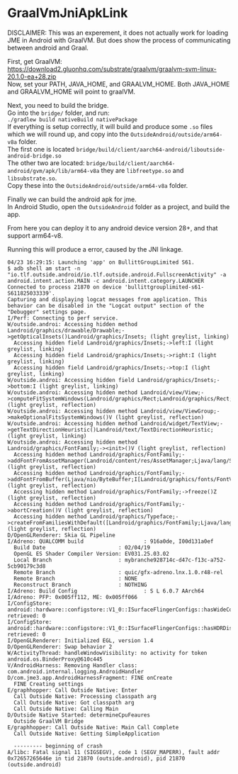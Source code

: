# GraalVmJniApkLink

DISCLAIMER: This was an experement, it does not actually work for loading JME in Android with GraalVM. But does show the process of communicating between android and Graal.  
  
First, get GraalVM: https://download2.gluonhq.com/substrate/graalvm/graalvm-svm-linux-20.1.0-ea+28.zip  
Now, set your PATH, JAVA_HOME, and GRAALVM_HOME. Both JAVA_HOME and GRAALVM_HOME will point to graalVM.  
  
Next, you need to build the bridge.  
Go into the `bridge/` folder, and run:  
`./gradlew build nativeBuild nativePackage`  
If everything is setup correctly, it will build and produce some `.so` files which we will round up, and copy into the `OutsideAndroid/outside/arm64-v8a` folder.  
The first one is located `bridge/build/client/aarch64-android/liboutside-android-bridge.so`  
The other two are located: `bridge/build/client/aarch64-android/gvm/apk/lib/arm64-v8a` they are `libfreetype.so` and `libsubstrate.so`.  
Copy these into the `OutsideAndroid/outside/arm64-v8a` folder.  
  
Finally we can build the android apk for jme.  
In Android Studio, open the `OutsideAndroid` folder as a project, and build the app.  
  
From here you can deploy it to any android device version 28+, and that support arm64-v8. 
  
  
  
  Running this will produce a error, caused by the JNI linkage. 
  ```
  04/23 16:29:15: Launching 'app' on BullittGroupLimited S61.
$ adb shell am start -n "io.tlf.outside.android/io.tlf.outside.android.FullscreenActivity" -a android.intent.action.MAIN -c android.intent.category.LAUNCHER
Connected to process 21870 on device 'bullittgrouplimited-s61-S611825033339'.
Capturing and displaying logcat messages from application. This behavior can be disabled in the "Logcat output" section of the "Debugger" settings page.
I/Perf: Connecting to perf service.
W/outside.androi: Accessing hidden method Landroid/graphics/drawable/Drawable;->getOpticalInsets()Landroid/graphics/Insets; (light greylist, linking)
    Accessing hidden field Landroid/graphics/Insets;->left:I (light greylist, linking)
    Accessing hidden field Landroid/graphics/Insets;->right:I (light greylist, linking)
    Accessing hidden field Landroid/graphics/Insets;->top:I (light greylist, linking)
W/outside.androi: Accessing hidden field Landroid/graphics/Insets;->bottom:I (light greylist, linking)
W/outside.androi: Accessing hidden method Landroid/view/View;->computeFitSystemWindows(Landroid/graphics/Rect;Landroid/graphics/Rect;)Z (light greylist, reflection)
W/outside.androi: Accessing hidden method Landroid/view/ViewGroup;->makeOptionalFitsSystemWindows()V (light greylist, reflection)
W/outside.androi: Accessing hidden method Landroid/widget/TextView;->getTextDirectionHeuristic()Landroid/text/TextDirectionHeuristic; (light greylist, linking)
W/outside.androi: Accessing hidden method Landroid/graphics/FontFamily;-><init>()V (light greylist, reflection)
    Accessing hidden method Landroid/graphics/FontFamily;->addFontFromAssetManager(Landroid/content/res/AssetManager;Ljava/lang/String;IZIII[Landroid/graphics/fonts/FontVariationAxis;)Z (light greylist, reflection)
    Accessing hidden method Landroid/graphics/FontFamily;->addFontFromBuffer(Ljava/nio/ByteBuffer;I[Landroid/graphics/fonts/FontVariationAxis;II)Z (light greylist, reflection)
    Accessing hidden method Landroid/graphics/FontFamily;->freeze()Z (light greylist, reflection)
    Accessing hidden method Landroid/graphics/FontFamily;->abortCreation()V (light greylist, reflection)
    Accessing hidden method Landroid/graphics/Typeface;->createFromFamiliesWithDefault([Landroid/graphics/FontFamily;Ljava/lang/String;II)Landroid/graphics/Typeface; (light greylist, reflection)
D/OpenGLRenderer: Skia GL Pipeline
I/Adreno: QUALCOMM build                   : 916a0de, I00d131a0ef
    Build Date                       : 02/04/19
    OpenGL ES Shader Compiler Version: EV031.25.03.02
    Local Branch                     : mybranche928714c-d47c-f13c-a752-5cb90179c3d8
    Remote Branch                    : quic/gfx-adreno.lnx.1.0.r48-rel
    Remote Branch                    : NONE
    Reconstruct Branch               : NOTHING
I/Adreno: Build Config                     : S L 6.0.7 AArch64
I/Adreno: PFP: 0x005ff112, ME: 0x005ff066
I/ConfigStore: android::hardware::configstore::V1_0::ISurfaceFlingerConfigs::hasWideColorDisplay retrieved: 0
I/ConfigStore: android::hardware::configstore::V1_0::ISurfaceFlingerConfigs::hasHDRDisplay retrieved: 0
I/OpenGLRenderer: Initialized EGL, version 1.4
D/OpenGLRenderer: Swap behavior 2
W/ActivityThread: handleWindowVisibility: no activity for token android.os.BinderProxy@610c445
V/AndroidHarness: Removing Handler class: com.android.internal.logging.AndroidHandler
D/com.jme3.app.AndroidHarnessFragment: FINE onCreate
    FINE Creating settings
E/graphhopper: Call Outside Native: Enter
    Call Outside Native: Processing classpath arg
    Call Outside Native: Got classpath arg
    Call Outside Native: Calling Main
D/Outside Native Started: determineCpuFeaures
    Outside GraalVM Bridge
E/graphhopper: Call Outside Native: Main Call Complete
    Call Outside Native: Getting SimpleApplication
    
    --------- beginning of crash
A/libc: Fatal signal 11 (SIGSEGV), code 1 (SEGV_MAPERR), fault addr 0x72657265646e in tid 21870 (outside.android), pid 21870 (outside.android)
```
